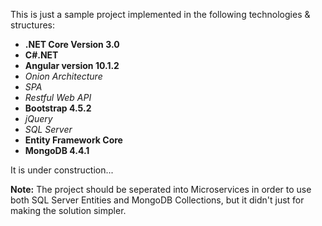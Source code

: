 <p>
  This is just a sample project implemented in the following technologies & structures:
</p>
<ul>
  <li><strong>.NET Core Version 3.0</strong></li>
  <li><strong>C#.NET</strong></li>
  <li><strong>Angular version 10.1.2</strong></li>
  <li><em>Onion Architecture</em></li>
  <li><em>SPA</em></li>  
  <li><em>Restful Web API</em></li>
  <li><strong>Bootstrap 4.5.2</strong></li>
  <li><em>jQuery</em></li>
  <li><em>SQL Server</em></li>
  <li><strong>Entity Framework Core</strong></li>
  <li><strong>MongoDB 4.4.1</strong></li>
</ul>

<p>
  It is under construction...
</p>

<p>
  <b>Note:</b>
  The project should be seperated into Microservices in order to use both SQL Server Entities and
  MongoDB Collections, but it didn't just for making the solution simpler.
</p>
